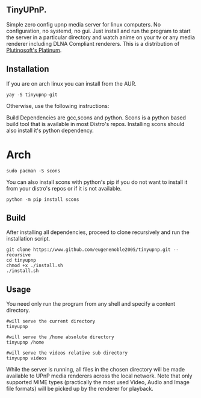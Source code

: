 ## TinyUPnP.
Simple zero config upnp media server for linux computers. No configuration, no systemd, no gui. Just install and run the program to start the server in a particular directory and watch anime on your tv or any media renderer including DLNA Compliant renderers. This is a distribution of [Plutinosoft's Platinum](https://github.com/plutinosoft/Platinum).


## Installation
If you are on arch linux you can install from the AUR.
```
yay -S tinyupnp-git
```

Otherwise, use the following instructions:

Build Dependencies are gcc,scons and python. Scons is a python based build tool that is available in most Distro's repos. Installing scons should also install it's python dependency.
# Arch
```
sudo pacman -S scons
```
You can also install scons with python's pip if you do not want to install it from your distro's repos or if it is not available.
```
python -m pip install scons
```

## Build
After installing all dependencies, proceed to clone recursively and run the installation script.
```
git clone https://www.github.com/eugenenoble2005/tinyupnp.git --recursive
cd tinyupnp
chmod +x ./install.sh
./install.sh
```

## Usage
You need only run the program from any shell and specify a content directory.
```
#will serve the current directory 
tinyupnp

#will serve the /home absolute directory
tinyupnp /home

#will serve the videos relative sub directory
tinyupnp videos

```

While the server is running, all files in the chosen directory will be made available to UPnP media renderers across the local network. Note that only supported MIME types (practically the most used Video, Audio and Image file formats) will be picked up by the renderer for playback.

